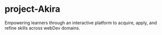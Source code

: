 # project-Akira
Empowering learners through an interactive platform to acquire, apply, and refine skills across webDev domains.
